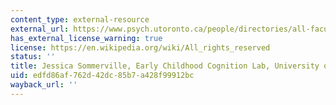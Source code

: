 ```yaml
---
content_type: external-resource
external_url: https://www.psych.utoronto.ca/people/directories/all-faculty/jessica-sommerville
has_external_license_warning: true
license: https://en.wikipedia.org/wiki/All_rights_reserved
status: ''
title: Jessica Sommerville, Early Childhood Cognition Lab, University of Washington
uid: edfd86af-762d-42dc-85b7-a428f99912bc
wayback_url: ''
---
```

